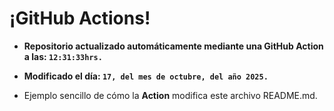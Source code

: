 # ¡GitHub Actions!
* **Repositorio actualizado automáticamente mediante una GitHub Action a las: `12:31:33hrs.`**
* **Modificado el día: `17, del mes de octubre, del año 2025.`**

* Ejemplo sencillo de cómo la **Action** modifica este archivo README.md.
